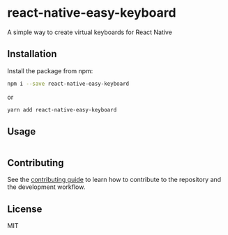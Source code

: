 # react-native-easy-keyboard

A simple way to create virtual keyboards for React Native

## Installation

Install the package from npm:
```sh
npm i --save react-native-easy-keyboard
```
or
```sh
yarn add react-native-easy-keyboard
```

## Usage

```js
```

## Contributing

See the [contributing guide](CONTRIBUTING.md) to learn how to contribute to the repository and the development workflow.

## License

MIT
